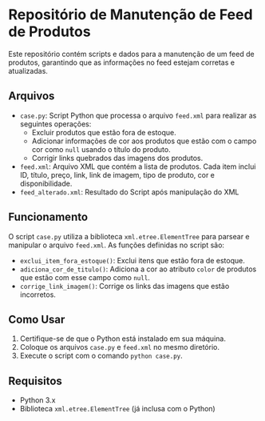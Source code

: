# Repositório de Manutenção de Feed de Produtos

Este repositório contém scripts e dados para a manutenção de um feed de produtos, garantindo que as informações no feed estejam corretas e atualizadas.

## Arquivos

- `case.py`: Script Python que processa o arquivo `feed.xml` para realizar as seguintes operações:
  - Excluir produtos que estão fora de estoque.
  - Adicionar informações de cor aos produtos que estão com o campo cor como `null` usando o título do produto.
  - Corrigir links quebrados das imagens dos produtos.
- `feed.xml`: Arquivo XML que contém a lista de produtos. Cada item inclui ID, título, preço, link, link de imagem, tipo de produto, cor e disponibilidade.
- `feed_alterado.xml`: Resultado do Script após manipulação do XML

## Funcionamento

O script `case.py` utiliza a biblioteca `xml.etree.ElementTree` para parsear e manipular o arquivo `feed.xml`. As funções definidas no script são:
- `exclui_item_fora_estoque()`: Exclui itens que estão fora de estoque.
- `adiciona_cor_de_titulo()`: Adiciona a cor ao atributo `color` de produtos que estão com esse campo como `null`.
- `corrige_link_imagem()`: Corrige os links das imagens que estão incorretos.

## Como Usar

1. Certifique-se de que o Python está instalado em sua máquina.
2. Coloque os arquivos `case.py` e `feed.xml` no mesmo diretório.
3. Execute o script com o comando `python case.py`.

## Requisitos

- Python 3.x
- Biblioteca `xml.etree.ElementTree` (já inclusa com o Python)

